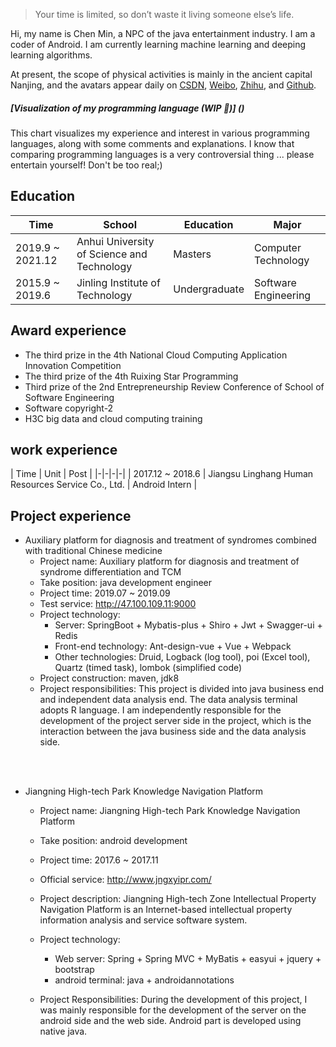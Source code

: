 > Your time is limited, so don’t waste it living someone else’s life. 

Hi, my name is Chen Min, a NPC of the java entertainment industry. I am a coder of Android. I am currently learning machine learning and deeping learning algorithms.

At present, the scope of physical activities is mainly in the ancient capital Nanjing, and the avatars appear daily on [CSDN](https://blog.csdn.net/pentiumCM), [Weibo](https://weibo.com/pentiumCM), [Zhihu](), and [Github](https://github.com/pentiumCM).


##### [Visualization of my programming language (WIP 🚧)] ()

This chart visualizes my experience and interest in various programming languages, along with some comments and explanations. I know that comparing programming languages is a very controversial thing ... please entertain yourself! Don't be too real;)


## Education

| Time | School | Education | Major |
|-|-|-|-|
| 2019.9 ~ 2021.12 | Anhui University of Science and Technology | Masters | Computer Technology |
| 2015.9 ~ 2019.6 | Jinling Institute of Technology | Undergraduate | Software Engineering |

## Award experience
+ The third prize in the 4th National Cloud Computing Application Innovation Competition
+ The third prize of the 4th Ruixing Star Programming
+ Third prize of the 2nd Entrepreneurship Review Conference of School of Software Engineering
+ Software copyright-2
+ H3C big data and cloud computing training


## work experience

| Time | Unit | Post |
|-|-|-|-|
| 2017.12 ~ 2018.6 | Jiangsu Linghang Human Resources Service Co., Ltd. | Android Intern |


## Project experience
+ Auxiliary platform for diagnosis and treatment of syndromes combined with traditional Chinese medicine
   + Project name: Auxiliary platform for diagnosis and treatment of syndrome differentiation and TCM
   + Take position: java development engineer
   + Project time: 2019.07 ~ 2019.09
   + Test service: http://47.100.109.11:9000
   + Project technology:
     + Server: SpringBoot + Mybatis-plus + Shiro + Jwt + Swagger-ui + Redis
     + Front-end technology: Ant-design-vue + Vue + Webpack
     + Other technologies: Druid, Logback (log tool), poi (Excel tool), Quartz (timed task), lombok (simplified code)
    + Project construction: maven, jdk8
    + Project responsibilities: This project is divided into java business end and independent data analysis end. The data analysis terminal adopts R language. I am independently responsible for the development of the project server side in the project, which is the interaction between the java business side and the data analysis side.
<br>
<br>

+ Jiangning High-tech Park Knowledge Navigation Platform
   + Project name: Jiangning High-tech Park Knowledge Navigation Platform
   + Take position: android development
   + Project time: 2017.6 ~ 2017.11
   + Official service: http://www.jngxyipr.com/
   + Project description: Jiangning High-tech Zone Intellectual Property Navigation Platform is an Internet-based intellectual property information analysis and service software system.

   + Project technology:
     + Web server: Spring + Spring MVC + MyBatis + easyui + jquery + bootstrap 
     + android terminal: java + androidannotations
   + Project Responsibilities: During the development of this project, I was mainly responsible for the development of the server on the android side and the web side. Android part is developed using native java.